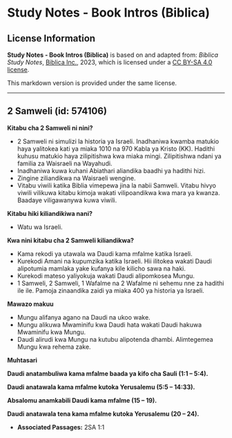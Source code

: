 # Study Notes - Book Intros (Biblica)

## License Information

**Study Notes - Book Intros (Biblica)** is based on and adapted from: _Biblica Study Notes_, [Biblica Inc.](https://www.biblica.com/), 2023, which is licensed under a [CC BY-SA 4.0 license](https://creativecommons.org/licenses/by-sa/4.0/legalcode.en).

This markdown version is provided under the same license.



--------------------------------

## 2 Samweli (id: 574106)

**Kitabu cha 2 Samweli ni nini?**

* 2 Samweli ni simulizi la historia ya Israeli. Inadhaniwa kwamba matukio haya yalitokea kati ya miaka 1010 na 970 Kabla ya Kristo (KK). Hadithi kuhusu matukio haya zilipitishwa kwa miaka mingi. Zilipitishwa ndani ya familia za Waisraeli na Wayahudi.
* Inadhaniwa kuwa kuhani Abiathari aliandika baadhi ya hadithi hizi.
* Zingine ziliandikwa na Waisraeli wengine.
* Vitabu viwili katika Biblia vimepewa jina la nabii Samweli. Vitabu hivyo viwili vilikuwa kitabu kimoja wakati vilipoandikwa kwa mara ya kwanza. Baadaye viligawanywa kuwa viwili.

**Kitabu hiki kiliandikiwa nani?**

* Watu wa Israeli.

**Kwa nini kitabu cha 2 Samweli kiliandikwa?**

* Kama rekodi ya utawala wa Daudi kama mfalme katika Israeli.
* Kurekodi Amani na kupumzika katika Israeli. Hii ilitokea wakati Daudi alipotumia mamlaka yake kufanya kile kilicho sawa na haki.
* Kurekodi mateso yaliyokuja wakati Daudi alipomkosea Mungu.
* 1 Samweli, 2 Samweli, 1 Wafalme na 2 Wafalme ni sehemu nne za hadithi ile ile. Pamoja zinaandika zaidi ya miaka 400 ya historia ya Israeli.

**Mawazo makuu**

* Mungu alifanya agano na Daudi na ukoo wake.
* Mungu alikuwa Mwaminifu kwa Daudi hata wakati Daudi hakuwa Mwaminifu kwa Mungu.
* Daudi alirudi kwa Mungu na kutubu alipotenda dhambi. Alimtegemea Mungu kwa rehema zake.

**Muhtasari**

**Daudi anatambuliwa kama mfalme baada ya kifo cha Sauli (1:1 – 5:4\).**

**Daudi anatawala kama mfalme kutoka Yerusalemu (5:5 ­­– 14:33\).**

**Absalomu anamkabili Daudi kama mfalme (15 – 19\).**

**Daudi anatawala tena kama mfalme kutoka Yerusalemu (20 ­­– 24\).**

* **Associated Passages:** 2SA 1:1

